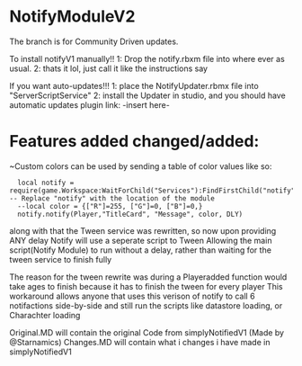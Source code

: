 # NotifyModuleV2
The branch is for Community Driven updates.

To install notifyV1 manually!!
1: Drop the notify.rbxm file into where ever as usual.
2: thats it lol, just call it like the instructions say

If you want auto-updates!!!
1: place the NotifyUpdater.rbmx file into "ServerScriptService"
2: install the Updater in studio, and you should have automatic updates
plugin link: -insert here-


# Features added changed/added:
~Custom colors can be used by sending a table of color values like so:
```
  local notify = require(game.Workspace:WaitForChild("Services"):FindFirstChild("notify")) -- Replace "notify" with the location of the module
  --local color = {["R"]=255, ["G"]=0, ["B"]=0,}
  notify.notify(Player,"TitleCard", "Message", color, DLY)
```

along with that the Tween service was rewritten, so now upon providing ANY delay Notify will use a seperate script to Tween
Allowing the main script(Notify Module) to run without a delay, rather than waiting for the tween service to finish fully

The reason for the tween rewrite was during a Playeradded function would take ages to finish because it has to finish the tween for every player
This workaround allows anyone that uses this verison of notify to call 6 notifactions side-by-side and still run the scripts like datastore loading, or Charachter loading

Original.MD will contain the original Code from simplyNotifiedV1 (Made by @Starnamics)
Changes.MD will contain what i changes i have made in simplyNotifiedV1


